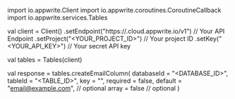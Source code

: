 import io.appwrite.Client
import io.appwrite.coroutines.CoroutineCallback
import io.appwrite.services.Tables

val client = Client()
    .setEndpoint("https://<REGION>.cloud.appwrite.io/v1") // Your API Endpoint
    .setProject("<YOUR_PROJECT_ID>") // Your project ID
    .setKey("<YOUR_API_KEY>") // Your secret API key

val tables = Tables(client)

val response = tables.createEmailColumn(
    databaseId = "<DATABASE_ID>",
    tableId = "<TABLE_ID>",
    key = "",
    required = false,
    default = "email@example.com", // optional
    array = false // optional
)
